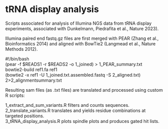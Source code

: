 # tRNA display analysis

Scripts associated for analysis of Illumina NGS data from tRNA display experiments, associated with Dunkelmann, Piedrafita et al., Nature 2023).  

Illumina paired end fastq.gz files are first merged with PEAR (Zhang et al., Bioinformatics 2014) and aligned with BowTie2 (Langmead et al., Nature Methods 2012). 

#!/bin/bash \
(pear -f $READS1 -r $READS2 -o 1_joined) > 1_PEAR_summary.txt \
bowtie2-build ref1.fa ref1 \
(bowtie2 -x ref1 -U 1_joined.txt.assembled.fastq -S 2_aligned.txt) 2>2_alignmentsummary.txt 

Resulting sam files (as .txt files) are translated and processed using custom R scripts: 

1_extract_and_sum_variants.R filters and counts sequences.\
2_translate_variants.R translates and yields residue combinations at targeted positions. \
3_tRNA_display_analysis.R plots spindle plots and produces gated hit lists.  


